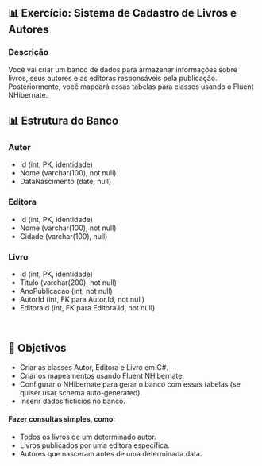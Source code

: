 <h2> 📊 Exercício: Sistema de Cadastro de Livros e Autores </h2>

### Descrição
Você vai criar um banco de dados para armazenar informações sobre livros, seus autores e as editoras responsáveis pela publicação. Posteriormente, você mapeará essas tabelas para classes usando o Fluent NHibernate.

<h2>📊 Estrutura do Banco</h2>

### Autor
- Id (int, PK, identidade)
- Nome (varchar(100), not null)
- DataNascimento (date, null)

### Editora
- Id (int, PK, identidade)
- Nome (varchar(100), not null)
- Cidade (varchar(100), null)

### Livro
- Id (int, PK, identidade)
- Titulo (varchar(200), not null)
- AnoPublicacao (int, not null)
- AutorId (int, FK para Autor.Id, not null)
- EditoraId (int, FK para Editora.Id, not null)
</br>
<h2>🎯 Objetivos </h2>

- Criar as classes Autor, Editora e Livro em C#.
- Criar os mapeamentos usando Fluent NHibernate.
- Configurar o NHibernate para gerar o banco com essas tabelas (se quiser usar schema auto-generated).
- Inserir dados fictícios no banco.

#### Fazer consultas simples, como:
- Todos os livros de um determinado autor.
- Livros publicados por uma editora específica.
- Autores que nasceram antes de uma determinada data.
